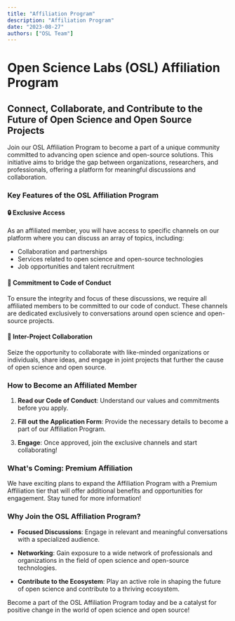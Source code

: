 ```yaml
---
title: "Affiliation Program"
description: "Affiliation Program"
date: "2023-08-27"
authors: ["OSL Team"]
---
```


# Open Science Labs (OSL) Affiliation Program

## Connect, Collaborate, and Contribute to the Future of Open Science and Open Source Projects

Join our OSL Affiliation Program to become a part of a unique community
committed to advancing open science and open-source solutions. This initiative
aims to bridge the gap between organizations, researchers, and professionals,
offering a platform for meaningful discussions and collaboration.

### Key Features of the OSL Affiliation Program

#### 🔒 **Exclusive Access**

As an affiliated member, you will have access to specific channels on our
platform where you can discuss an array of topics, including:

- Collaboration and partnerships
- Services related to open science and open-source technologies
- Job opportunities and talent recruitment

#### 📜 **Commitment to Code of Conduct**

To ensure the integrity and focus of these discussions, we require all
affiliated members to be committed to our code of conduct. These channels are
dedicated exclusively to conversations around open science and open-source
projects.

#### 🤝 **Inter-Project Collaboration**

Seize the opportunity to collaborate with like-minded organizations or
individuals, share ideas, and engage in joint projects that further the cause of
open science and open source.

### How to Become an Affiliated Member

1. **Read our Code of Conduct**: Understand our values and commitments before
   you apply.

2. **Fill out the Application Form**: Provide the necessary details to become a
   part of our Affiliation Program.

3. **Engage**: Once approved, join the exclusive channels and start
   collaborating!

### What's Coming: Premium Affiliation

We have exciting plans to expand the Affiliation Program with a Premium
Affiliation tier that will offer additional benefits and opportunities for
engagement. Stay tuned for more information!

### Why Join the OSL Affiliation Program?

- **Focused Discussions**: Engage in relevant and meaningful conversations with
  a specialized audience.

- **Networking**: Gain exposure to a wide network of professionals and
  organizations in the field of open science and open-source technologies.

- **Contribute to the Ecosystem**: Play an active role in shaping the future of
  open science and contribute to a thriving ecosystem.

Become a part of the OSL Affiliation Program today and be a catalyst for
positive change in the world of open science and open source!
